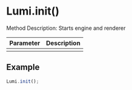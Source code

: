 # Lumi.init()

Method Description: Starts engine and renderer

| Parameter | Description |
| --------- | ----------- |
|           |             |

## Example

```JavaScript
Lumi.init();
```